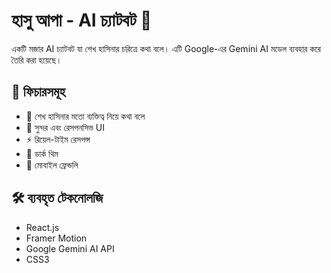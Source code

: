# হাসু আপা - AI চ্যাটবট 👹

একটি মজার AI চ্যাটবট যা শেখ হাসিনার চরিত্রে কথা বলে। এটি Google-এর Gemini AI মডেল ব্যবহার করে তৈরি করা হয়েছে।

## 🚀 ফিচারসমূহ

- 💬 শেখ হাসিনার মতো ব্যক্তিত্ব নিয়ে কথা বলে
- 🎨 সুন্দর এবং রেসপনসিভ UI
- ⚡ রিয়েল-টাইম রেসপন্স
- 🌙 ডার্ক থিম
- 📱 মোবাইল ফ্রেন্ডলি

## 🛠️ ব্যবহৃত টেকনোলজি

- React.js
- Framer Motion
- Google Gemini AI API
- CSS3
